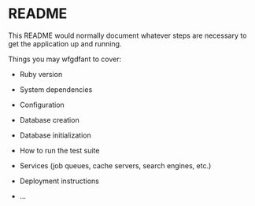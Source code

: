 # README

This README would normally document whatever steps are necessary to get the
application up and running.

Things you may wfgdfant to cover:

* Ruby version

* System dependencies

* Configuration

* Database creation

* Database initialization

* How to run the test suite

* Services (job queues, cache servers, search engines, etc.)

* Deployment instructions

* ...
